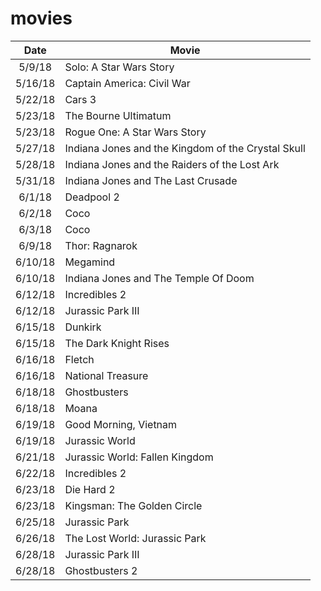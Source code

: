 # movies

| Date        | Movie   |
|:-------------:|---
|5/9/18|Solo: A Star Wars Story|
|5/16/18|Captain America: Civil War|
|5/22/18|Cars 3|
|5/23/18|The Bourne Ultimatum|
|5/23/18|Rogue One: A Star Wars Story|
|5/27/18|Indiana Jones and the Kingdom of the Crystal Skull|
|5/28/18|Indiana Jones and the Raiders of the Lost Ark|
|5/31/18|Indiana Jones and The Last Crusade|
|6/1/18|Deadpool 2|
|6/2/18|Coco|
|6/3/18|Coco|
|6/9/18|Thor: Ragnarok|
|6/10/18|Megamind|
|6/10/18|Indiana Jones and The Temple Of Doom|
|6/12/18|Incredibles 2|
|6/12/18|Jurassic Park III|
|6/15/18|Dunkirk|
|6/15/18|The Dark Knight Rises|
|6/16/18|Fletch|
|6/16/18|National Treasure|
|6/18/18|Ghostbusters|
|6/18/18|Moana|
|6/19/18|Good Morning, Vietnam|
|6/19/18|Jurassic World|
|6/21/18|Jurassic World: Fallen Kingdom|
|6/22/18|Incredibles 2|
|6/23/18|Die Hard 2|
|6/23/18|Kingsman: The Golden Circle|
|6/25/18|Jurassic Park|
|6/26/18|The Lost World: Jurassic Park|
|6/28/18|Jurassic Park III|
|6/28/18|Ghostbusters 2|
